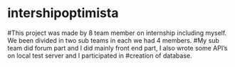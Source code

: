 # intershipoptimista

#This project was made by 8 team member on internship including myself. We been divided in two sub teams in each we had 4 members. #My sub team did forum part and I did mainly front end part, I also wrote some API’s on local test server and I participated in #creation of database.
